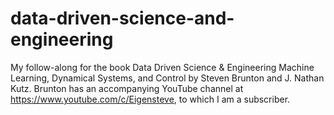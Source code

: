 # data-driven-science-and-engineering
My follow-along for the book Data Driven Science &amp; Engineering Machine Learning, Dynamical Systems, and Control by Steven Brunton and J. Nathan Kutz. Brunton has an accompanying YouTube channel at https://www.youtube.com/c/Eigensteve, to which I am a subscriber.
